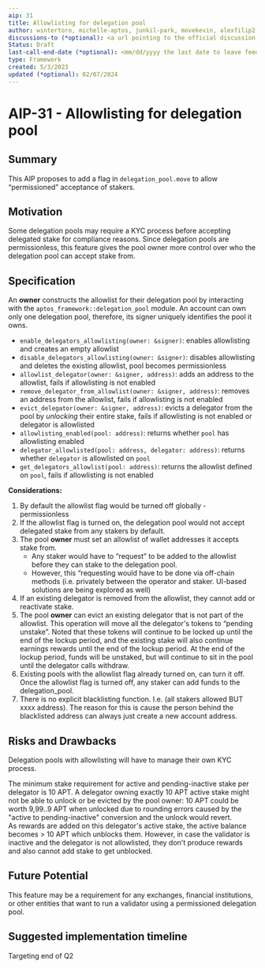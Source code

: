 ```yaml
---
aip: 31
title: Allowlisting for delegation pool
author: wintertoro, michelle-aptos, junkil-park, movekevin, alexfilip2
discussions-to (*optional): <a url pointing to the official discussion thread>
Status: Draft
last-call-end-date (*optional): <mm/dd/yyyy the last date to leave feedbacks and reviews>
type: Framework
created: 5/3/2023
updated (*optional): 02/07/2024
---
```


# AIP-31 - Allowlisting for delegation pool

## Summary

This AIP proposes to add a flag in `delegation_pool.move` to allow “permissioned” acceptance of stakers. 

## Motivation

Some delegation pools may require a KYC process before accepting delegated stake for compliance reasons. Since delegation pools are permissionless, this feature gives the pool owner more control over who the delegation pool can accept stake from. 

## Specification

An **owner** constructs the allowlist for their delegation pool by interacting with the `aptos_framework::delegation_pool` module.
An account can own only one delegation pool, therefore, its signer uniquely identifies the pool it owns.
- `enable_delegators_allowlisting(owner: &signer)`: enables allowlisting and creates an empty allowlist
- `disable_delegators_allowlisting(owner: &signer)`: disables allowlisting and deletes the existing allowlist, pool becomes permissionless
- `allowlist_delegator(owner: &signer, address)`: adds an address to the allowlist, fails if allowlisting is not enabled
- `remove_delegator_from_allowlist(owner: &signer, address)`: removes an address from the allowlist, fails if allowlisting is not enabled
- `evict_delegator(owner: &signer, address)`: evicts a delegator from the pool by *unlocking* their entire stake, fails if allowlisting is not enabled or delegator is allowlisted
- `allowlisting_enabled(pool: address)`: returns whether `pool` has allowlisting enabled
- `delegator_allowlisted(pool: address, delegator: address)`: returns whether `delegator` is allowlisted on `pool`
- `get_delegators_allowlist(pool: address)`: returns the allowlist defined on `pool`, fails if allowlisting is not enabled

**Considerations:**

1. By default the allowlist flag would be turned off globally - permissionless
2. If the allowlist flag is turned on, the delegation pool would not accept delegated stake from any stakers by default.
3. The pool **owner** must set an allowlist of wallet addresses it accepts stake from. 
    - Any staker would have to “request” to be added to the allowlist before they can stake to the delegation pool. 
    - However, this “requesting would have to be done via off-chain methods (i.e. privately between the operator and staker. UI-based solutions are being explored as well)
4. If an existing delegator is removed from the allowlist, they cannot add or reactivate stake.
5. The pool **owner** can evict an existing delegator that is not part of the allowlist. This operation will move all the delegator's tokens to “pending unstake”. Noted that these tokens will continue to be locked up until the end of the lockup period, and the existing stake will also continue earnings rewards until the end of the lockup period. At the end of the lockup period, funds will be unstaked, but will continue to sit in the pool until the delegator calls withdraw.
6. Existing pools with the allowlist flag already turned on, can turn it off. Once the allowlist flag is turned off, any staker can add funds to the delegation_pool.
8. There is no explicit blacklisting function. I.e. (all stakers allowed BUT xxxx address). The reason for this is cause the person behind the blacklisted address can always just create a new account address.

## Risks and Drawbacks

Delegation pools with allowlisting will have to manage their own KYC process. 

The minimum stake requirement for active and pending-inactive stake per delegator is 10 APT.
A delegator owning exactly 10 APT active stake might not be able to unlock or be evicted by the pool owner: 10 APT could be worth 9,99..9 APT when unlocked due to rounding errors caused by the "active to pending-inactive" conversion and the unlock would revert.\
As rewards are added on this delegator's active stake, the active balance becomes > 10 APT which unblocks them. However, in case the validator is inactive and the delegator is not allowlisted, they don't produce rewards and also cannot add stake to get unblocked.

## Future Potential

This feature may be a requirement for any exchanges, financial institutions, or other entities that want to run a validator using a permissioned delegation pool. 

## Suggested implementation timeline

Targeting end of Q2
